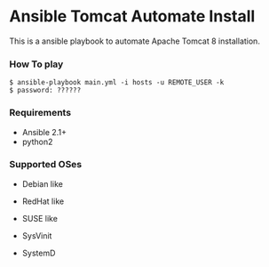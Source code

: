 # Ansible Tomcat Automate Install
This is a ansible playbook to automate Apache Tomcat 8 installation.

### How To play

 ```shellscript
 $ ansible-playbook main.yml -i hosts -u REMOTE_USER -k
 $ password: ??????
 ```

### Requirements

 - Ansible 2.1+
 - python2

### Supported OSes

 - Debian like
 - RedHat like
 - SUSE like

 - SysVinit
 - SystemD
